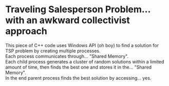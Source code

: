 # Traveling Salesperson Problem... with an awkward collectivist approach
This piece of C++ code uses Windows API (oh boy) to find a solution for TSP problem by creating multiple processes.  
Each process communicates through... "Shared Memory".  
Each child process generates a cluster of random solutions within a limited amount of time, then finds the best one and stores it in the... "Shared Memory".  
In the end parent process finds the best solution by accessing... yes.
